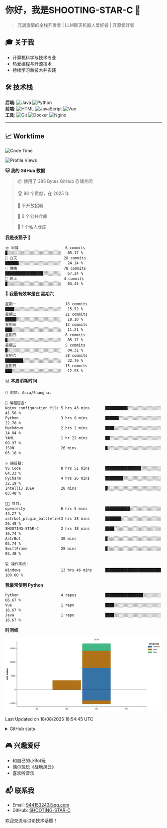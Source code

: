 # 你好，我是SHOOTING-STAR-C 👋 
> 充满激情的全栈开发者 | LLM聊天机器人爱好者 | 开源爱好者 

## 🎓 关于我
- 计算机科学与技术专业
- 热爱编程与开源技术
- 持续学习新技术并实践

## 🛠️ 技术栈
**后端**: ![Java](https://img.shields.io/badge/Java-熟练-blue) ![Python](https://img.shields.io/badge/Python-掌握-green)  
**前端**: ![HTML](https://img.shields.io/badge/HTML-熟练-blue) ![JavaScript](https://img.shields.io/badge/JavaScript-熟练-blue) ![Vue](https://img.shields.io/badge/Vue.js-熟练-blue)  
**工具**: ![Git](https://img.shields.io/badge/Git-熟练-blue) ![Docker](https://img.shields.io/badge/Docker-掌握-green) ![Nginx](https://img.shields.io/badge/Nginx-熟练-blue)  

-------
## 📈 Worktime
<!--START_SECTION:waka-->
![Code Time](http://img.shields.io/badge/Code%20Time-21%20hrs%2059%20mins-blue)

![Profile Views](http://img.shields.io/badge/%E4%B8%AA%E4%BA%BA%E8%B5%84%E6%96%99%E8%A7%82%E7%9C%8B%E6%AC%A1%E6%95%B0-43-blue)

**🐱 我的 GitHub 数据** 

> 📦  使用了 385 Bytes GitHub 存储空间 
 > 
> 🏆 88 个贡献，在 2025 年
 > 
> 🚫 不开放招聘
 > 
> 📜 6 个公共仓库 
 > 
> 🔑 1 个私人仓库 
 > 
**我是夜猫子 🦉** 

```text
🌞 早晨                     6 commits           █░░░░░░░░░░░░░░░░░░░░░░░░   05.17 % 
🌆 白天                     28 commits          ██████░░░░░░░░░░░░░░░░░░░   24.14 % 
🌃 傍晚                     78 commits          █████████████████░░░░░░░░   67.24 % 
🌙 晚上                     4 commits           █░░░░░░░░░░░░░░░░░░░░░░░░   03.45 % 
```
📅 **我最有效率是在 星期六** 

```text
星期一                      18 commits          ████░░░░░░░░░░░░░░░░░░░░░   15.52 % 
星期二                      21 commits          █████░░░░░░░░░░░░░░░░░░░░   18.10 % 
星期三                      13 commits          ███░░░░░░░░░░░░░░░░░░░░░░   11.21 % 
星期四                      6 commits           █░░░░░░░░░░░░░░░░░░░░░░░░   05.17 % 
星期五                      5 commits           █░░░░░░░░░░░░░░░░░░░░░░░░   04.31 % 
星期六                      38 commits          ████████░░░░░░░░░░░░░░░░░   32.76 % 
星期日                      15 commits          ███░░░░░░░░░░░░░░░░░░░░░░   12.93 % 
```


📊 **本周消耗时间** 

```text
🕑︎ 时区: Asia/Shanghai

💬 编程语言: 
Nginx configuration file 5 hrs 43 mins       ██████████░░░░░░░░░░░░░░░   41.58 % 
Python                   3 hrs 8 mins        ██████░░░░░░░░░░░░░░░░░░░   22.78 % 
Markdown                 2 hrs 2 mins        ████░░░░░░░░░░░░░░░░░░░░░   14.84 % 
YAML                     1 hr 22 mins        ██░░░░░░░░░░░░░░░░░░░░░░░   09.97 % 
JSON                     26 mins             █░░░░░░░░░░░░░░░░░░░░░░░░   03.18 % 

🔥 编辑器: 
VS Code                  8 hrs 51 mins       ████████████████░░░░░░░░░   64.33 % 
PyCharm                  4 hrs 26 mins       ████████░░░░░░░░░░░░░░░░░   32.19 % 
IntelliJ IDEA            28 mins             █░░░░░░░░░░░░░░░░░░░░░░░░   03.48 % 

🐱‍💻 项目: 
openresty                6 hrs 5 mins        ███████████░░░░░░░░░░░░░░   44.27 % 
astrbot_plugin_battlefiel3 hrs 38 mins       ███████░░░░░░░░░░░░░░░░░░   26.48 % 
SHOOTING-STAR-C          2 hrs 18 mins       ████░░░░░░░░░░░░░░░░░░░░░   16.74 % 
AstrBot                  30 mins             █░░░░░░░░░░░░░░░░░░░░░░░░   03.74 % 
SwiftFrame               28 mins             █░░░░░░░░░░░░░░░░░░░░░░░░   03.48 % 

💻 操作系统: 
Windows                  13 hrs 46 mins      █████████████████████████   100.00 % 
```

**我最常使用 Python** 

```text
Python                   4 repos             █████████████████░░░░░░░░   66.67 % 
Vue                      1 repo              ████░░░░░░░░░░░░░░░░░░░░░   16.67 % 
Java                     1 repo              ████░░░░░░░░░░░░░░░░░░░░░   16.67 % 
```



**时间线**

![Lines of Code chart](https://raw.githubusercontent.com/SHOOTING-STAR-C/SHOOTING-STAR-C/main/assets/bar_graph.png)


 Last Updated on 18/08/2025 18:54:45 UTC
<!--END_SECTION:waka-->

<details>
<summary>GitHub stats</summary>

## GitHub stats
[![GitHub stats](https://github-readme-stats.vercel.app/api?username=SHOOTING-STAR-C&show_icons=true&theme=default)](https://github.com/SHOOTING-STAR-C)

</details>

## 🎮 兴趣爱好
- 和自己的小Bot玩
- 偶尔玩玩《战地风云》
- 喜欢听音乐

## 📬 联系我
- Email: 944153243@qq.com
- GitHub: [SHOOTING-STAR-C](https://github.com/SHOOTING-STAR-C)

欢迎交流与讨论技术话题！
